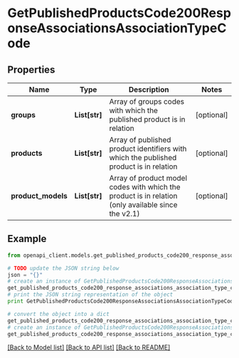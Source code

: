 # GetPublishedProductsCode200ResponseAssociationsAssociationTypeCode


## Properties
Name | Type | Description | Notes
------------ | ------------- | ------------- | -------------
**groups** | **List[str]** | Array of groups codes with which the published product is in relation | [optional] 
**products** | **List[str]** | Array of published product identifiers with which the published product is in relation | [optional] 
**product_models** | **List[str]** | Array of product model codes with which the product is in relation (only available since the v2.1) | [optional] 

## Example

```python
from openapi_client.models.get_published_products_code200_response_associations_association_type_code import GetPublishedProductsCode200ResponseAssociationsAssociationTypeCode

# TODO update the JSON string below
json = "{}"
# create an instance of GetPublishedProductsCode200ResponseAssociationsAssociationTypeCode from a JSON string
get_published_products_code200_response_associations_association_type_code_instance = GetPublishedProductsCode200ResponseAssociationsAssociationTypeCode.from_json(json)
# print the JSON string representation of the object
print GetPublishedProductsCode200ResponseAssociationsAssociationTypeCode.to_json()

# convert the object into a dict
get_published_products_code200_response_associations_association_type_code_dict = get_published_products_code200_response_associations_association_type_code_instance.to_dict()
# create an instance of GetPublishedProductsCode200ResponseAssociationsAssociationTypeCode from a dict
get_published_products_code200_response_associations_association_type_code_form_dict = get_published_products_code200_response_associations_association_type_code.from_dict(get_published_products_code200_response_associations_association_type_code_dict)
```
[[Back to Model list]](../README.md#documentation-for-models) [[Back to API list]](../README.md#documentation-for-api-endpoints) [[Back to README]](../README.md)


